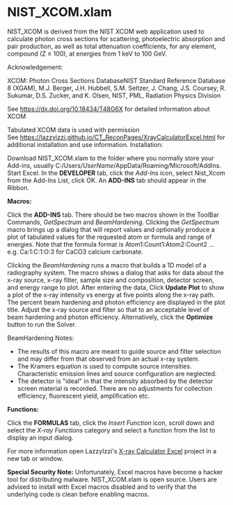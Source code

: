 # NIST_XCOM.xlam

NIST_XCOM is derived from the NIST XCOM web application used to calculate photon cross sections for scattering, photoelectric absorption and pair production, as well as total attenuation coefficients, for any element, compound (Z ≤ 100), at energies from 1 keV to 100 GeV.

Acknowledgement:

XCOM: Photon Cross Sections DatabaseNIST Standard Reference Database 8 (XGAM), M.J. Berger, J.H. Hubbell, S.M. Seltzer, J. Chang, J.S. Coursey, R. Sukumar, D.S. Zucker, and K. Olsen, NIST, PML, Radiation Physics Division

See https://dx.doi.org/10.18434/T48G6X for detailed information about XCOM

Tabulated XCOM data is used with permission
<br>See https://lazzyizzi.github.io/CT_ReconPages/XrayCalculatorExcel.html for additional installation and use information.
Installation:

Download NIST_XCOM.xlam to the folder where you normally store your Add-ins, usually C:/Users/*UserName*/AppData/Roaming/Microsoft/AddIns. 
Start Excel. 
In the **DEVELOPER** tab, click the *Add-Ins* icon, select Nist_Xcom from the Add-Ins List, click OK. An **ADD-INS** tab should appear in the Ribbon.

**Macros:**

Click the **ADD-INS** tab. There should be two macros shown in the ToolBar Commands, *GetSpectrum* and *BeamHardening*.
Clicking the *GetSpectrum* macro brings up a dialog that will report values and optionally produce a plot of tabulated values for the requested atom or formula and range of energies. Note that the formula format is Atom1:Count1:Atom2:Count2 ...  e.g. Ca:1:C:1:O:3 for CaCO3 calcium carbonate.

Clicking the *BeamHardening* runs a macro that builds a 1D model of a radiography system. The macro shows a dialog that asks for data about the x-ray source, x-ray filter, sample size and composition, detector screen, and energy range to plot. After entering the data, Click **Update Plot** to show a plot of the x-ray intensity vs energy at five points along the x-ray path. The percent beam hardening and photon efficiency are displayed in the plot title. Adjust the x-ray source and filter so that to an acceptable level of beam hardening and photon efficiency. Alternatively, click the **Optimize** button to run the Solver.

BeamHardening Notes:
<ul>
<li>The results of this macro are meant to guide source and filter selection and may differ from that observed from an actual x-ray system.</li>
<li>The Kramers equation is used to compute source intensities.  Characteristic emission lines and source configuration are neglected.</li>
<li>The detector is "ideal" in that the intensity absorbed by the detector screen material is recorded. There are no adjustments for collection efficiency, fluorescent yield, amplification etc.</li>
</ul>

**Functions:**

Click the **FORMULAS** tab, click the *Insert Function* icon, scroll down and select the *X-ray Functions* category and select a function from the list to display an input dialog.

For more information open LazzyIzzi's [X-ray Calculator Excel](https://lazzyizzi.github.io/CT_ReconPages/XrayCalculatorExcel.html)  project in a new tab or window.


**Special Security Note:**
Unfortunately, Excel macros have become a hacker tool for distributing malware. NIST_XCOM.xlam is open source. Users are advised to install with Excel macros disabled and to verify that the underlying code is clean before enabling macros.



